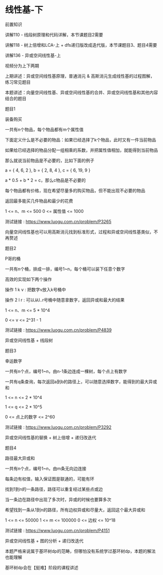 # 线性基-下

前置知识

讲解110 \- 线段树原理和代码详解，本节课题目2需要

讲解118 \- 树上倍增和LCA\-上 \+ dfs递归版改成迭代版，本节课题目3、题目4需要

讲解136 \- 异或空间线性基\-上

视频分为上下两期

上期讲述：异或空间线性基原理，普通消元 & 高斯消元生成线性基的过程图解，练习常见题目

本题讲述：向量空间线性基、异或空间线性基的合并、异或空间线性基和其他内容结合的题目

题目1

装备购买

一共有n个物品，每个物品都有m个属性值

下面定义什么是不必要的物品：如果已经选择了k个物品，此时又有一件当前物品

如果给已经选择的物品分配一组相乘的系数，并把属性值相加，就能得到当前物品

那么就说当前物品是不必要的，比如下面的例子

a = \{ 4\, 6\, 2 \}\, b = \{ 2\, 8\, 4 \}\, c = \{ 6\, 19\, 9 \}

a \* 0\.5 \+ b \* 2 = c，那么c物品是不必要的

每个物品都有价格，现在希望尽量多的购买物品，但不能出现不必要的物品

返回最多能买几件物品和最少的花费

1 <= n、m <= 500    0 <= 属性值 <= 1000

测试链接 : [https://www\.luogu\.com\.cn/problem/P3265](https://www.luogu.com.cn/problem/P3265)

向量空间线性基也可以用高斯消元找到标准形式，过程和异或空间线性基类似，不再赘述

题目2

P哥的桶

一共有n个桶，排成一排，编号1~n，每个桶可以装下任意个数字

高效的实现如下两个操作

操作 1 k v : 把数字v放入k号桶中

操作 2 l r : 可以从l\.\.r号桶中随意拿数字，返回异或和最大的结果

1 <= n、m <= 5 \* 10^4

0 <= v <= 2^31 \- 1

测试链接 : [https://www\.luogu\.com\.cn/problem/P4839](https://www.luogu.com.cn/problem/P4839)

异或空间线性基 \+ 线段树

题目3

幸运数字

一共有n个点，编号1~n，由n\-1条边连成一棵树，每个点上有数字

一共有q条查询，每次返回a到b的路径上，可以随意选择数字，能得到的最大异或和

1 <= n <= 2 \* 10^4

1 <= q <= 2 \* 10^5

0 <= 点上的数字 <= 2^60

测试链接 : [https://www\.luogu\.com\.cn/problem/P3292](https://www.luogu.com.cn/problem/P3292)

异或空间线性基的替换 \+ 树上倍增 \+ 递归改迭代

题目4

路径最大异或和

一共有n个点，编号1~n，由m条无向边连接

每条边有权值，输入保证图是联通的，可能有环

找到1到n的一条路径，路径可以重复经过某些点或边

当一条边在路径中出现了多次时，异或的时候也要算多次

希望找到一条从1到n的路径，所有边权异或和尽量大，返回这个最大异或和

1 <= n <= 50000    1 <= m <= 100000    0 <= 边权 <= 10^18

测试链接 : [https://www\.luogu\.com\.cn/problem/P4151](https://www.luogu.com.cn/problem/P4151)

异或空间线性基 \+ 图的分析 \+ 递归改迭代

本题严格来说属于基环树dp的范畴，但哪怕没有系统学过基环树dp，本题的解法也能理解

基环树dp会在【挺难】阶段的课程讲述

